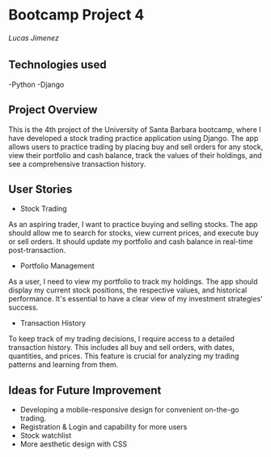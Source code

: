 # Bootcamp Project 4

###### Lucas Jimenez

## Technologies used
-Python
-Django

## Project Overview
This is the 4th project of the University of Santa Barbara bootcamp, where I have developed a stock trading practice application using Django. The app allows users to practice trading by placing buy and sell orders for any stock, view their portfolio and cash balance, track the values of their holdings, and see a comprehensive transaction history.

## User Stories
- Stock Trading

As an aspiring trader, I want to practice buying and selling stocks. The app should allow me to search for stocks, view current prices, and execute buy or sell orders. It should update my portfolio and cash balance in real-time post-transaction.

- Portfolio Management

As a user, I need to view my portfolio to track my holdings. The app should display my current stock positions, the respective values, and historical performance. It's essential to have a clear view of my investment strategies' success.
  
- Transaction History

To keep track of my trading decisions, I require access to a detailed transaction history. This includes all buy and sell orders, with dates, quantities, and prices. This feature is crucial for analyzing my trading patterns and learning from them.  

## Ideas for Future Improvement
- Developing a mobile-responsive design for convenient on-the-go trading.
- Registration & Login and capability for more users
- Stock watchlist
- More aesthetic design with CSS
